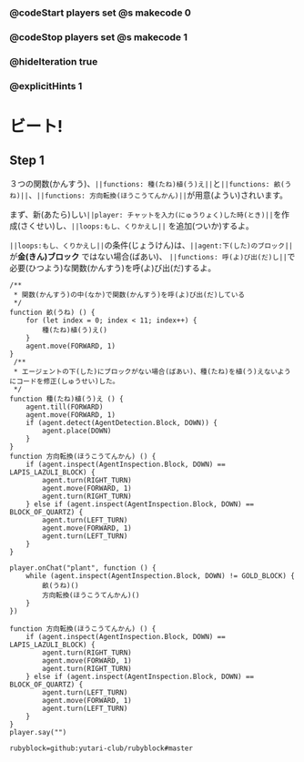 ### @codeStart players set @s makecode 0
### @codeStop players set @s makecode 1

### @hideIteration true 
### @explicitHints 1

# ビート!
<!-- # Beets! -->

## Step 1
３つの関数(かんすう)、``||functions: 種(たね)植(う)え||``と``||functions: 畝(うね)||``、``||functions: 方向転換(ほうこうてんかん)||``が用意(ようい)されいます。<br>

まず、新(あたら)しい``||player: チャットを入力(にゅうりょく)した時(とき)||``を作成(さくせい)し、``||loops:もし、くりかえし||`` を追加(ついか)するよ。<br>

``||loops:もし、くりかえし||``の条件(じょうけん)は、``||agent:下(した)のブロック||``が**金(きん)ブロック** ではない場合(ばあい)、 ``||functions: 呼(よ)び出(だ)し||``で必要(ひつよう)な関数(かんすう)を呼(よ)び出(だ)するよ。

<!-- You are provided with three functions: ``||functions: plantSeed||``, ``||functions: plantSection||`` and ``||functions: checkTurn||``. 
First, create  a new ``||player: on chat||`` command and add your condition: ``||loops:while||`` the Agent is ``||agent:inspecting the block down||``, and it is not a **gold block**, ``||functions: call||`` the necessary functions.  -->

```template
/**
 * 関数(かんすう)の中(なか)で関数(かんすう)を呼(よ)び出(だ)している
 */
function 畝(うね) () {
    for (let index = 0; index < 11; index++) {
        種(たね)植(う)え()
    }
    agent.move(FORWARD, 1)
}
 /**
 * エージェントの下(した)にブロックがない場合(ばあい)、種(たね)を植(う)えないようにコードを修正(しゅうせい)した。
 */
function 種(たね)植(う)え () {
    agent.till(FORWARD)
    agent.move(FORWARD, 1)
    if (agent.detect(AgentDetection.Block, DOWN)) {
        agent.place(DOWN)
    }
}
function 方向転換(ほうこうてんかん) () {
    if (agent.inspect(AgentInspection.Block, DOWN) == LAPIS_LAZULI_BLOCK) {
        agent.turn(RIGHT_TURN)
        agent.move(FORWARD, 1)
        agent.turn(RIGHT_TURN)
    } else if (agent.inspect(AgentInspection.Block, DOWN) == BLOCK_OF_QUARTZ) {
        agent.turn(LEFT_TURN)
        agent.move(FORWARD, 1)
        agent.turn(LEFT_TURN)
    }
}

```


```ghost
player.onChat("plant", function () {
    while (agent.inspect(AgentInspection.Block, DOWN) != GOLD_BLOCK) {
        畝(うね)()
        方向転換(ほうこうてんかん)()
    }
})

function 方向転換(ほうこうてんかん) () {
    if (agent.inspect(AgentInspection.Block, DOWN) == LAPIS_LAZULI_BLOCK) {
        agent.turn(RIGHT_TURN)
        agent.move(FORWARD, 1)
        agent.turn(RIGHT_TURN)
    } else if (agent.inspect(AgentInspection.Block, DOWN) == BLOCK_OF_QUARTZ) {
        agent.turn(LEFT_TURN)
        agent.move(FORWARD, 1)
        agent.turn(LEFT_TURN)
    }
}
player.say("")
```
```package
rubyblock=github:yutari-club/rubyblock#master
```